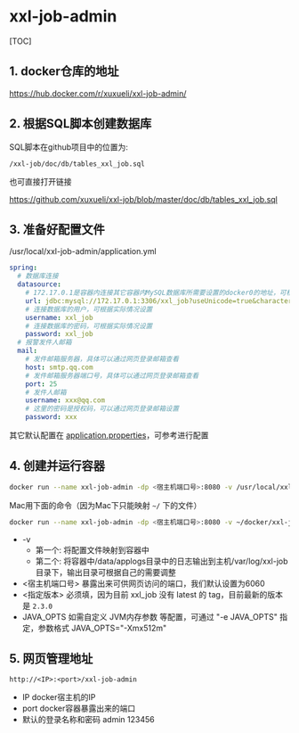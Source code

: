 # xxl-job-admin

[TOC]

## 1. docker仓库的地址

<https://hub.docker.com/r/xuxueli/xxl-job-admin/>

## 2. 根据SQL脚本创建数据库

SQL脚本在github项目中的位置为:

`/xxl-job/doc/db/tables_xxl_job.sql`

也可直接打开链接

<https://github.com/xuxueli/xxl-job/blob/master/doc/db/tables_xxl_job.sql>


## 3. 准备好配置文件

/usr/local/xxl-job-admin/application.yml

```yml
spring:
  # 数据库连接
  datasource:
    # 172.17.0.1是容器内连接其它容器内MySQL数据库所需要设置的docker0的地址，可根据实际调整
    url: jdbc:mysql://172.17.0.1:3306/xxl_job?useUnicode=true&characterEncoding=UTF-8&autoReconnect=true&serverTimezone=Asia/Shanghai
    # 连接数据库的用户，可根据实际情况设置
    username: xxl_job
    # 连接数据库的密码，可根据实际情况设置
    password: xxl_job
  # 报警发件人邮箱
  mail:
    # 发件邮箱服务器，具体可以通过网页登录邮箱查看
    host: smtp.qq.com
    # 发件邮箱服务器端口号，具体可以通过网页登录邮箱查看
    port: 25
    # 发件人邮箱
    username: xxx@qq.com
    # 这里的密码是授权码，可以通过网页登录邮箱设置
    password: xxx
```

其它默认配置在 [application.properties](https://github.com/xuxueli/xxl-job/blob/master/xxl-job-admin/src/main/resources/application.properties)，可参考进行配置

## 4. 创建并运行容器

```sh
docker run --name xxl-job-admin -dp <宿主机端口号>:8080 -v /usr/local/xxl-job-admin/application.yml:/application.yml -v /var/log/xxl-job:/data/applogs --restart=always xuxueli/xxl-job-admin:<指定版本>
```

Mac用下面的命令（因为Mac下只能映射 `~/` 下的文件）

```sh
docker run --name xxl-job-admin -dp <宿主机端口号>:8080 -v ~/docker/xxl-job-admin/application.yml:/application.yml --restart=always xuxueli/xxl-job-admin:2.3.0
```

- -v
  - 第一个: 将配置文件映射到容器中
  - 第二个: 将容器中/data/applogs目录中的日志输出到主机/var/log/xxl-job目录下，输出目录可根据自己的需要调整
- <宿主机端口号>
  暴露出来可供网页访问的端口，我们默认设置为6060
- <指定版本>
  必须填，因为目前 xxl_job 没有 latest 的 tag，目前最新的版本是 `2.3.0`
- JAVA_OPTS
  如需自定义 JVM内存参数 等配置，可通过 "-e JAVA_OPTS" 指定，参数格式 JAVA_OPTS="-Xmx512m"

## 5. 网页管理地址

`http://<IP>:<port>/xxl-job-admin`

- IP
  docker宿主机的IP
- port
  docker容器暴露出来的端口
- 默认的登录名称和密码
  admin 123456
